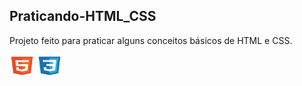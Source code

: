 ## Praticando-HTML_CSS

<div>
  Projeto feito para praticar alguns conceitos básicos de HTML e CSS.
</div>


<div  style="display: inline_block"><br>
  <img align="center" alt="Andrei-HTML" height="30" width="40" src="https://raw.githubusercontent.com/devicons/devicon/master/icons/html5/html5-original.svg">
  <img align="center" alt="Rafa-CSS" height="30" width="40" src="https://raw.githubusercontent.com/devicons/devicon/master/icons/css3/css3-original.svg">
</div>

